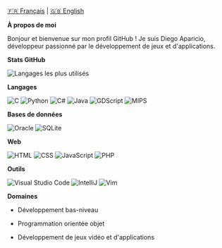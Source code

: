 [🇫🇷 Français](./README.md) | [🇬🇧 English](./README.en.md)

**À propos de moi**

Bonjour et bienvenue sur mon profil GitHub !
Je suis Diego Aparicio, développeur passionné par le développement de jeux et d'applications.


**Stats GitHub**

![Langages les plus utilisés](https://github-readme-stats.vercel.app/api/top-langs/?username=D-l-E-G-O&layout=compact&theme=radical&size_weight=0.5&count_weight=0.5)


**Langages**

![C](https://raw.githubusercontent.com/marwin1991/profile-technology-icons/refs/heads/main/icons/c.png)
![Python](https://raw.githubusercontent.com/marwin1991/profile-technology-icons/refs/heads/main/icons/python.png)
![C#](https://raw.githubusercontent.com/marwin1991/profile-technology-icons/refs/heads/main/icons/c%23.png)
![Java](https://raw.githubusercontent.com/marwin1991/profile-technology-icons/refs/heads/main/icons/java.png)
![GDScript](https://raw.githubusercontent.com/marwin1991/profile-technology-icons/refs/heads/main/icons/godot.png)
![MIPS](https://img.shields.io/badge/-MIPS-FF6C00?style=flat&logoColor=white)

**Bases de données**

![Oracle](https://raw.githubusercontent.com/marwin1991/profile-technology-icons/refs/heads/main/icons/oracle.png)
![SQLite](https://raw.githubusercontent.com/marwin1991/profile-technology-icons/refs/heads/main/icons/sqlite.png)


**Web**

![HTML](https://raw.githubusercontent.com/marwin1991/profile-technology-icons/refs/heads/main/icons/html.png)
![CSS](https://raw.githubusercontent.com/marwin1991/profile-technology-icons/refs/heads/main/icons/css.png)
![JavaScript](https://raw.githubusercontent.com/marwin1991/profile-technology-icons/refs/heads/main/icons/javascript.png)
![PHP](https://raw.githubusercontent.com/marwin1991/profile-technology-icons/refs/heads/main/icons/php.png)


**Outils**

![Visual Studio Code](https://raw.githubusercontent.com/marwin1991/profile-technology-icons/refs/heads/main/icons/visual_studio_code.png)
![IntelliJ](https://raw.githubusercontent.com/marwin1991/profile-technology-icons/refs/heads/main/icons/intellij.png)
![Vim](https://raw.githubusercontent.com/marwin1991/profile-technology-icons/refs/heads/main/icons/vim.png)


**Domaines**

- Développement bas-niveau

- Programmation orientée objet

- Développement de jeux vidéo et d'applications
